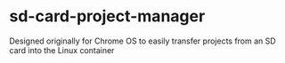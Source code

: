 # sd-card-project-manager
Designed originally for Chrome OS to easily transfer projects from an SD card into the Linux container
